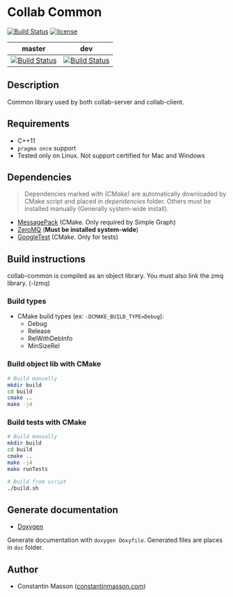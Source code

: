 # Collab Common

[![Build Status](https://travis-ci.org/CollabServer/collab-common.svg?branch=master)](https://travis-ci.org/CollabServer/collab-common)
[![license](https://img.shields.io/badge/license-LGPLv3.0-blue.svg)](https://github.com/CollabServer/collab-common/blob/master/LICENSE.txt)

| master | dev |
| :-----: | :-----: |
| [![Build Status](https://travis-ci.org/CollabServer/collab-common.svg?branch=master)](https://travis-ci.org/CollabServer/collab-common) | [![Build Status](https://travis-ci.org/CollabServer/collab-common.svg?branch=dev)](https://travis-ci.org/CollabServer/collab-common) |


## Description
Common library used by both collab-server and collab-client.


## Requirements
- C++11
- `pragma once` support
- Tested only on Linux. Not support certified for Mac and Windows


## Dependencies
> Dependencies marked with *(CMake)* are automatically downloaded by CMake
> script and placed in *dependencies* folder.
> Others must be installed manually (Generally system-wide install).
- [MessagePack](https://msgpack.org/) (CMake. Only required by Simple Graph)
- [ZeroMQ](http://zeromq.org/) (**Must be installed system-wide**)
- [GoogleTest](https://github.com/google/googletest) (CMake. Only for tests)


## Build instructions
collab-common is compiled as an object library.
You must also link the zmq library. (-lzmq)

### Build types
- CMake build types (ex: `-DCMAKE_BUILD_TYPE=Debug`):
    - Debug
    - Release
    - RelWithDebInfo
    - MinSizeRel

### Build object lib with CMake
```bash
# Build manually
mkdir build
cd build
cmake ..
make -j4
```

### Build tests with CMake
```bash
# Build manually
mkdir build
cd build
cmake ..
make -j4
make runTests

# Build from script
./build.sh
```


## Generate documentation
- [Doxygen](https://www.stack.nl/~dimitri/doxygen/)

Generate documentation with `doxygen Doxyfile`.
Generated files are places in `doc` folder.


## Author
- Constantin Masson ([constantinmasson.com](http://constantinmasson.com/))

